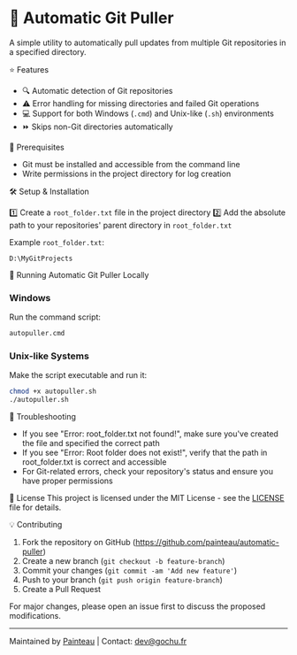 # 🔄 Automatic Git Puller

A simple utility to automatically pull updates from multiple Git repositories in a specified directory.

⭐ Features
- 🔍 Automatic detection of Git repositories
- ⚠️ Error handling for missing directories and failed Git operations
- 💻 Support for both Windows (`.cmd`) and Unix-like (`.sh`) environments
- ⏩ Skips non-Git directories automatically

📌 Prerequisites
- Git must be installed and accessible from the command line
- Write permissions in the project directory for log creation

🛠 Setup & Installation

1️⃣ Create a `root_folder.txt` file in the project directory
2️⃣ Add the absolute path to your repositories' parent directory in `root_folder.txt`

Example `root_folder.txt`:
```plaintext
D:\MyGitProjects
```

🔨 Running Automatic Git Puller Locally

### Windows
Run the command script:
```bash
autopuller.cmd
```

### Unix-like Systems
Make the script executable and run it:
```bash
chmod +x autopuller.sh
./autopuller.sh
```

🔧 Troubleshooting
- If you see "Error: root_folder.txt not found!", make sure you've created the file and specified the correct path
- If you see "Error: Root folder does not exist!", verify that the path in root_folder.txt is correct and accessible
- For Git-related errors, check your repository's status and ensure you have proper permissions

📜 License
This project is licensed under the MIT License - see the [LICENSE](LICENSE) file for details.

💡 Contributing
1. Fork the repository on GitHub (https://github.com/painteau/automatic-puller)
2. Create a new branch (`git checkout -b feature-branch`)
3. Commit your changes (`git commit -am 'Add new feature'`)
4. Push to your branch (`git push origin feature-branch`)
5. Create a Pull Request

For major changes, please open an issue first to discuss the proposed modifications.

---
Maintained by [Painteau](https://github.com/painteau) | Contact: dev@gochu.fr